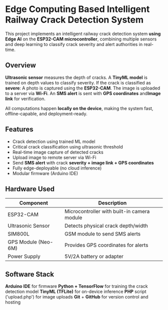 # Edge Computing Based Intelligent Railway Crack Detection System

This project implements an intelligent railway crack detection system **using Edge AI** on the **ESP32-CAM microcontroller**, combining multiple sensors and deep learning to classify crack severity and alert authorities in real-time.

## Overview

**Ultrasonic sensor** measures the depth of cracks. A **TinyML model** is trained on depth values to classify severity.
If the crack is classified as **severe**: A photo is captured using the **ESP32-CAM**. The image is uploaded to a server via **Wi-Fi**. An **SMS alert** is sent with **GPS coordinates** and**Image link** for verification.

All computations happen **locally on the device**, making the system fast, offline-capable, and deployment-ready.


## Features


- Crack detection using trained ML model
- Critical crack classification using ultrasonic threshold
- Real-time image capture of detected cracks
- Upload image to remote server via Wi-Fi
- Send **SMS alert** with crack **severity + image link + GPS coordinates**
- Fully edge-deployable (no cloud inference)
- Modular firmware (Arduino IDE)


## Hardware Used

| Component       | Description                                  |
|----------------|----------------------------------------------|
| ESP32-CAM       | Microcontroller with built-in camera module  |
| Ultrasonic Sensor | Detects physical crack depth/width         |
| SIM800L         | GSM module to send SMS alerts                |
| GPS Module (Neo-6M) | Provides GPS coordinates for alerts     |
| Power Supply    | 5V/2A battery or adapter                     |


## Software Stack

**Arduino IDE** for firmware
**Python + TensorFlow** for training the crack detection model
**TinyML (TFLite)** for on-device inference
**PHP** script ('upload.php') for image uploads
**Git** + **GitHub** for version control and hosting



